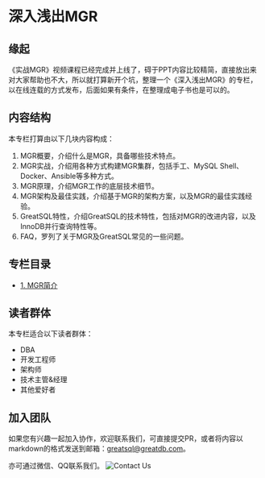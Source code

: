 # 深入浅出MGR

## 缘起
《实战MGR》视频课程已经完成并上线了，碍于PPT内容比较精简，直接放出来对大家帮助也不大，所以就打算新开个坑，整理一个《深入浅出MGR》的专栏，以在线连载的方式发布，后面如果有条件，在整理成电子书也是可以的。

## 内容结构
本专栏打算由以下几块内容构成：
1. MGR概要，介绍什么是MGR，具备哪些技术特点。
2. MGR实战，介绍用各种方式构建MGR集群，包括手工、MySQL Shell、Docker、Ansible等多种方式。
3. MGR原理，介绍MGR工作的底层技术细节。
4. MGR架构及最佳实践，介绍基于MGR的架构方案，以及MGR的最佳实践经验。
5. GreatSQL特性，介绍GreatSQL的技术特性，包括对MGR的改进内容，以及InnoDB并行查询特性等。
6. FAQ，罗列了关于MGR及GreatSQL常见的一些问题。

## 专栏目录
- [1. MGR简介](https://gitee.com/GreatSQL/GreatSQL-Doc/blob/master/deep-dive-mgr/deep-dive-mgr-01.md)

## 读者群体
本专栏适合以下读者群体：
- DBA
- 开发工程师
- 架构师
- 技术主管&经理
- 其他爱好者

## 加入团队
如果您有兴趣一起加入协作，欢迎联系我们，可直接提交PR，或者将内容以markdown的格式发送到邮箱：greatsql@greatdb.com。

亦可通过微信、QQ联系我们。
![Contact Us](https://gitee.com/GreatSQL/GreatSQL-Doc/blob/master/docs/contact-us.png)